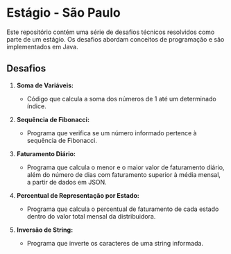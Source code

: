 # Estágio - São Paulo

Este repositório contém uma série de desafios técnicos resolvidos como parte de um estágio. Os desafios abordam conceitos de programação e são implementados em Java.

## Desafios

1. **Soma de Variáveis:**
   - Código que calcula a soma dos números de 1 até um determinado índice.
   
2. **Sequência de Fibonacci:**
   - Programa que verifica se um número informado pertence à sequência de Fibonacci.

3. **Faturamento Diário:**
   - Programa que calcula o menor e o maior valor de faturamento diário, além do número de dias com faturamento superior à média mensal, a partir de dados em JSON.

4. **Percentual de Representação por Estado:**
   - Programa que calcula o percentual de faturamento de cada estado dentro do valor total mensal da distribuidora.

5. **Inversão de String:**
   - Programa que inverte os caracteres de uma string informada.
